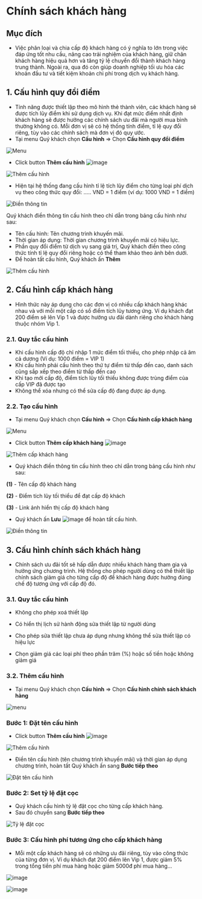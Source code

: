 # Chính sách khách hàng
## Mục đích
- Việc phân loại và chia cấp độ khách hàng có ý nghĩa to lớn trong việc đáp ứng tốt nhu cầu, nâng cao trải nghiệm của khách hàng, giữ chân khách hàng hiệu quả hơn và tăng tỷ lệ chuyển đổi thành khách hàng trung thành. Ngoài ra, qua đó còn giúp doanh nghiệp tối ưu hóa các khoản đầu tư và tiết kiệm khoản chi phí trong dịch vụ khách hàng.

## 1. Cấu hình quy đổi điểm
- Tính năng được thiết lập theo mô hình thẻ thành viên, các khách hàng sẽ được tích lũy điểm khi sử dụng dịch vụ. 
Khi đạt mức điểm nhất định khách hàng sẽ được hưởng các chính sách ưu đãi mà người mua bình thường không có. Mỗi đơn vị sẽ có hệ thống tính điểm, tỉ lệ quy đổi riêng, tùy vào các chính sách mà đơn vị đó quy ước.
- Tại menu Quý khách chọn **Cấu hình** => Chọn **Cấu hình quy đổi điểm**

![Menu](https://user-images.githubusercontent.com/73226975/160079530-14ff5ba7-8879-4a32-b0a5-57a13dccc5d0.png)

- Click button **Thêm cấu hình** ![image](https://user-images.githubusercontent.com/73226975/160079862-87011140-8c01-48e3-adfa-9735398f6f6d.png)

![Thêm cấu hình](https://user-images.githubusercontent.com/73226975/160079591-9ff40ba6-75ee-4844-bc4e-789f4a711217.png)

- Hiện tại hệ thống đang cấu hình tỉ lệ tích lũy điểm cho từng loại phí dịch vụ theo công thức quy đổi: ….. VND = 1 điểm (ví dụ: 1000 VND = 1 điểm)

![Điền thông tin](https://user-images.githubusercontent.com/73226975/160081750-0b33cb72-d814-4a03-ae5b-379473da2016.png)

Quý khách điền thông tin cấu hình theo chỉ dẫn trong bảng cấu hình như sau:
- Tên cấu hình: Tên chương trình khuyến mãi.
- Thời gian áp dụng: Thời gian chương trình khuyến mãi có hiệu lực.
- Phần quy đổi điểm từ dịch vụ sang giá trị, Quý khách điền theo công thức tính tỉ lệ quy đổi riêng hoặc có thể tham khảo theo ảnh bên dưới.
- Để hoàn tất cấu hình, Quý khách ấn **Thêm**

![Thêm cấu hình](https://user-images.githubusercontent.com/73226975/160081961-49595b7a-8a72-4708-adb9-6fa862201890.png)

## 2. Cấu hình cấp khách hàng
- Hình thức này áp dụng cho các đơn vị có nhiều cấp khách hàng khác nhau và với mỗi một cấp có số điểm tích lũy tương ứng. Ví dụ khách đạt 200 điểm sẽ lên Vip 1 và được hưởng ưu đãi dành riêng cho khách hàng thuộc nhóm Vip 1.

### 2.1. Quy tắc cấu hình
- Khi cấu hình cấp độ chỉ nhập 1 mức điểm tối thiểu, cho phép nhập cả âm cả dương (Ví dụ: 1000 điểm = VIP 1)
- Khi cấu hình phải cấu hình theo thứ tự điểm từ thấp đến cao, danh sách cũng sắp xếp theo điểm từ thấp đến cao
- Khi tạo mới cấp độ, điểm tích lũy tối thiếu không được trùng điểm của cấp VIP đã được tạo
- Không thể xóa nhưng có thể sửa cấp độ đang được áp dụng.

### 2.2. Tạo cấu hình
- Tại menu Quý khách chọn **Cấu hình** => Chọn **Cấu hình cấp khách hàng**

![Menu](https://user-images.githubusercontent.com/73226975/160091292-0e7fa8f6-9d7c-4fce-bbeb-8cb66ecda0bc.png)

- Click button **Thêm cấp khách hàng** ![image](https://user-images.githubusercontent.com/73226975/160091345-b1bec2cf-3e81-4455-b097-3243e355a622.png)

![Thêm cấp khách hàng](https://user-images.githubusercontent.com/73226975/160091010-b43cd280-7951-4dcc-b9b2-4bfefed7c07c.png)

- Quý khách điền thông tin cấu hình theo chỉ dẫn trong bảng cấu hình như sau:

**(1)** - Tên cấp độ khách hàng

**(2)** - Điểm tích lũy tối thiểu để đạt cấp độ khách

**(3)** - Link ảnh hiển thị cấp độ khách hàng

- Quý khách ấn **Lưu** ![image](https://user-images.githubusercontent.com/73226975/160092370-1179aaa7-7c58-45b4-8251-6a4ef3392165.png) để hoàn tất cấu hình.

![Điền thông tin](https://user-images.githubusercontent.com/73226975/160091654-f55deab9-082a-4e73-a390-9b1c6a22436c.png)

## 3. Cấu hình chính sách khách hàng
- Chính sách ưu đãi tốt sẽ hấp dẫn được nhiều khách hàng tham gia và hưởng ứng chương trình. Hệ thống cho phép người dùng có thể thiết lập chính sách giảm giá cho từng cấp độ để khách hàng được hưởng đúng chế độ tương ứng với cấp độ đó. 

### 3.1. Quy tắc cấu hình
- Không cho phép xoá thiết lập

- Có hiển thị lịch sử hành động sửa thiết lập từ người dùng

- Cho phép sửa thiết lập chưa áp dụng nhưng không thể sửa thiết lập có hiệu lực

- Chọn giảm giá các loại phí theo phần trăm (%) hoặc số tiền hoặc không giảm giá

### 3.2. Thêm cấu hình
- Tại menu Quý khách chọn **Cấu hình** => Chọn **Cấu hình chính sách khách hàng**

![menu](https://user-images.githubusercontent.com/73226975/160099517-6caf0213-8e51-46b8-a4c6-1218d4bb95b8.png)

### Bước 1: Đặt tên cấu hình
- Click button **Thêm cấu hình** ![image](https://user-images.githubusercontent.com/73226975/160099839-5e5ffc8d-0c7c-4f4a-9f53-8fbebef0e05d.png)

![Thêm cấu hình](https://user-images.githubusercontent.com/73226975/160099769-6afa8bda-7593-4621-a775-948605f64872.png)

- Điền tên cấu hình (tên chương trình khuyến mãi) và thời gian áp dụng chương trình, hoàn tất Quý khách ấn sang **Bước tiếp theo**

![Đặt tên cấu hình](https://user-images.githubusercontent.com/73226975/160097453-f64a5e94-1729-4ded-aa5f-c8f917fcc2e4.png)

### Bước 2: Set tỷ lệ đặt cọc
- Quý khách cấu hình tỷ lệ đặt cọc cho từng cấp khách hàng.
- Sau đó chuyển sang **Bước tiếp theo**

![Tỷ lệ đặt cọc](https://user-images.githubusercontent.com/73226975/160097640-293a7870-6dc4-4a4e-a886-1e3c4ea003a9.png)

### Bước 3: Cấu hình phí tương ứng cho cấp khách hàng
- Mỗi một cấp khách hàng sẽ có những ưu đãi riêng, tùy vào công thức của từng đơn vị.
Ví dụ khách đạt 200 điểm lên Vip 1, được giảm 5% trong tổng tiền phí mua hàng hoặc giảm 5000đ phí mua hàng...

![image](https://user-images.githubusercontent.com/73226975/160097949-75380d36-9dec-44a5-b1d9-8d29a7d65732.png)

![image](https://user-images.githubusercontent.com/73226975/160098212-c0b0378d-bbc3-4c97-964f-44175fa19b62.png)



